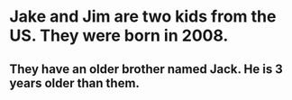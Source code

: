# Jake and Jim are two kids from the US. They were born in 2008. 
## They have an older brother named Jack. He is 3 years older than them. 